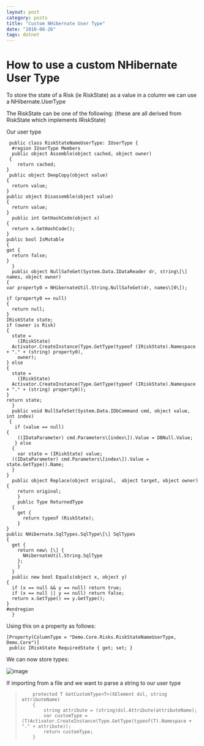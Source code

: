 ```yaml
---
layout: post
category: posts
title: "Custom NHibernate User Type"
date: "2010-08-26"
tags: dotnet
---
```


# How to use a custom NHibernate User Type

To store the state of a Risk (ie RiskState) as a value in a column we can use a NHibernate.UserType


The RiskState can be one of the following: (these are all derived from RiskState which implements IRiskState)

Our user type

     public class RiskStateNameUserType: IUserType {
      #region IUserType Members
      public object Assemble(object cached, object owner)  
     {
        return cached;
    }
     public object DeepCopy(object value)
    {
      return value;
    }
    public object Disassemble(object value)
    {
      return value;
    }
      public int GetHashCode(object x)
    {
      return x.GetHashCode();
    }
    public bool IsMutable
    {
    get {
      return false;
    }
      }
      public object NullSafeGet(System.Data.IDataReader dr, string\[\] names, object owner)  
    {  
    var property0 = NHibernateUtil.String.NullSafeGet(dr, names\[0\]);

    if (property0 == null)
    {
      return null;
    }
    IRiskState state;
    if (owner is Risk)
    {
      state =
        (IRiskState)
      Activator.CreateInstance(Type.GetType(typeof (IRiskState).Namespace + "." + (string) property0),
        owner);
    } else
    {
      state =
        (IRiskState)
      Activator.CreateInstance(Type.GetType(typeof (IRiskState).Namespace + "." + (string) property0));
    }
    return state; 
      }   
      public void NullSafeSet(System.Data.IDbCommand cmd, object value, int index)
     {
       if (value == null)
    {
        ((IDataParameter) cmd.Parameters\[index\]).Value = DBNull.Value;
       } else
      {
        var state = (IRiskState) value;
      ((IDataParameter) cmd.Parameters\[index\]).Value = state.GetType().Name;
      }
    }
      public object Replace(object original,  object target, object owner)
    {
        return original;
        }
        public Type ReturnedType
      {
        get {
          return typeof (RiskState);
        }
    }
    public NHibernate.SqlTypes.SqlType\[\] SqlTypes
    {
      get {
        return new\ [\] {
          NHibernateUtil.String.SqlType
        };
        }
      }
      public new bool Equals(object x, object y)
    {
      if (x == null && y == null) return true;
      if (x == null || y == null) return false;
      return x.GetType() == y.GetType();
    }
    #endregion
      }

Using this on a property as follows:

    [Property(ColumnType = "Demo.Core.Risks.RiskStateNameUserType, Demo.Core")]
     public IRiskState RequiredState { get; set; }
 
We can now store types:

![image](https://user-images.githubusercontent.com/662868/120916396-faa22580-c6db-11eb-8ef2-34c567e23567.png)


If importing from a file and we want to parse a string to our user type


>         protected T GetCustomType<T>(XElement dsl, string attributeName)
>         {
>             string attribute = (string)dsl.Attribute(attributeName);
>             var customType = (T)Activator.CreateInstance(Type.GetType(typeof(T).Namespace + "." + attribute));
>             return customType;
>         }
 